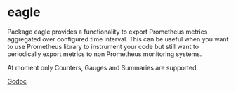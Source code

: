 # eagle

Package eagle provides a functionality to export Prometheus metrics aggregated over configured time interval. This can be useful when you want to use Prometheus library to instrument your code but still want to periodically export metrics to non Prometheus monitoring systems.

At moment only Counters, Gauges and Summaries are supported.

[Godoc](https://godoc.org/github.com/FZambia/eagle)

